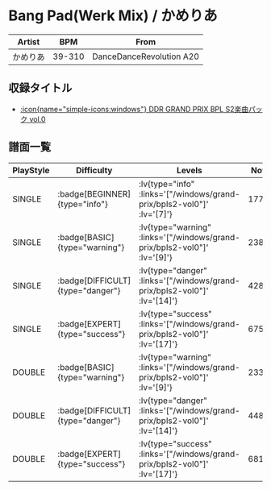 # Bang Pad(Werk Mix) / かめりあ

|Artist|BPM|From|
|------|---|----|
|かめりあ|39-310|DanceDanceRevolution A20|

## 収録タイトル

- [ :icon{name="simple-icons:windows"} DDR GRAND PRIX BPL S2楽曲パック vol.0](/windows/grand-prix/bpls2-vol0)

## 譜面一覧

|PlayStyle|Difficulty|Levels|Notes|Movie|
|---------|----------|------|-----|-----|
|SINGLE| :badge[BEGINNER]{type="info"} | :lv{type="info" :links='["/windows/grand-prix/bpls2-vol0"]' :lv='[7]'} |177/5||
|SINGLE| :badge[BASIC]{type="warning"} | :lv{type="warning" :links='["/windows/grand-prix/bpls2-vol0"]' :lv='[9]'} |238/17||
|SINGLE| :badge[DIFFICULT]{type="danger"} | :lv{type="danger" :links='["/windows/grand-prix/bpls2-vol0"]' :lv='[14]'} |428/8||
|SINGLE| :badge[EXPERT]{type="success"} | :lv{type="success" :links='["/windows/grand-prix/bpls2-vol0"]' :lv='[17]'} |675/5||
|DOUBLE| :badge[BASIC]{type="warning"} | :lv{type="warning" :links='["/windows/grand-prix/bpls2-vol0"]' :lv='[9]'} |233/14||
|DOUBLE| :badge[DIFFICULT]{type="danger"} | :lv{type="danger" :links='["/windows/grand-prix/bpls2-vol0"]' :lv='[14]'} |448/14||
|DOUBLE| :badge[EXPERT]{type="success"} | :lv{type="success" :links='["/windows/grand-prix/bpls2-vol0"]' :lv='[17]'} |681/6||
